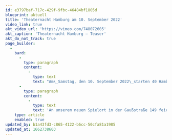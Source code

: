 ```yaml
---
id: e3797baf-717c-429f-9fbc-46484bf1805d
blueprint: aktuell
title: 'Theaternacht Hamburg am 10. September 2022'
video_link: true
akt_video_url: 'https://vimeo.com/748072605'
akt_caption: 'Theaternacht Hamburg – Teaser'
akt_do_not_track: true
page_builder:
  -
    bard:
      -
        type: paragraph
        content:
          -
            type: text
            text: "Am\_Samstag, den 10. September 2022\_starten 40 Hamburger Theater gemeinsam in die neue Theatersaison.\_"
      -
        type: paragraph
        content:
          -
            type: text
            text: 'An unserem neuen Spielort in der Gaußstraße 149 feiern wir den Abschluss unseres diesjährigen AUSSICHT Festivals. Mit inklusivem Tanz, Schauspiel und Performance zeigen wir die Best-Of Momente unseres viertägigen Festivals. Mit dabei sind u.a. der Performer und Inklusionsbotschafter Roland Walter, die SZENE 2WEI und disabled Künstler:innen Kollektive aus ganz Deutschland. Zusätzlich wird der ganze Abend LIVE gestreamt. Der Teaser zeigt eine Vorschau auf unser Programm auf der Theaternacht und Highlights aus der Spielzeit 2022|23.'
    type: article
    enabled: true
updated_by: b1a43fd3-c865-4122-b6cc-50cfa81a1985
updated_at: 1662738603
---
```

